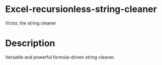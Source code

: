 # Excel-recursionless-string-cleaner
Victor, the string cleaner

# Description
Versatile and powerful formula-driven string cleaner.
